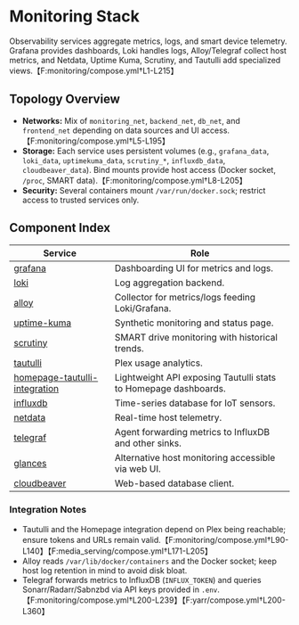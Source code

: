 # Monitoring Stack

Observability services aggregate metrics, logs, and smart device telemetry. Grafana provides dashboards, Loki handles logs, Alloy/Telegraf collect host metrics, and Netdata, Uptime Kuma, Scrutiny, and Tautulli add specialized views.【F:monitoring/compose.yml†L1-L215】

## Topology Overview
- **Networks:** Mix of `monitoring_net`, `backend_net`, `db_net`, and `frontend_net` depending on data sources and UI access.【F:monitoring/compose.yml†L5-L195】
- **Storage:** Each service uses persistent volumes (e.g., `grafana_data`, `loki_data`, `uptimekuma_data`, `scrutiny_*`, `influxdb_data`, `cloudbeaver_data`). Bind mounts provide host access (Docker socket, `/proc`, SMART data).【F:monitoring/compose.yml†L8-L205】
- **Security:** Several containers mount `/var/run/docker.sock`; restrict access to trusted services only.

## Component Index

| Service | Role |
| --- | --- |
| [grafana](grafana.md) | Dashboarding UI for metrics and logs. |
| [loki](loki.md) | Log aggregation backend. |
| [alloy](alloy.md) | Collector for metrics/logs feeding Loki/Grafana. |
| [uptime-kuma](uptime-kuma.md) | Synthetic monitoring and status page. |
| [scrutiny](scrutiny.md) | SMART drive monitoring with historical trends. |
| [tautulli](tautulli.md) | Plex usage analytics. |
| [homepage-tautulli-integration](homepage-tautulli-integration.md) | Lightweight API exposing Tautulli stats to Homepage dashboards. |
| [influxdb](influxdb.md) | Time-series database for IoT sensors. |
| [netdata](netdata.md) | Real-time host telemetry. |
| [telegraf](telegraf.md) | Agent forwarding metrics to InfluxDB and other sinks. |
| [glances](glances.md) | Alternative host monitoring accessible via web UI. |
| [cloudbeaver](cloudbeaver.md) | Web-based database client. |

### Integration Notes
- Tautulli and the Homepage integration depend on Plex being reachable; ensure tokens and URLs remain valid.【F:monitoring/compose.yml†L90-L140】【F:media_serving/compose.yml†L171-L205】
- Alloy reads `/var/lib/docker/containers` and the Docker socket; keep host log retention in mind to avoid disk bloat.
- Telegraf forwards metrics to InfluxDB (`INFLUX_TOKEN`) and queries Sonarr/Radarr/Sabnzbd via API keys provided in `.env`.【F:monitoring/compose.yml†L200-L239】【F:yarr/compose.yml†L200-L360】
